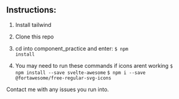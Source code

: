 ## Instructions:
 
1) Install tailwind
 
2) Clone this repo
 
3) cd into component_practice and enter:
    <code>$ npm install</code>
 
4) You may need to run these commands if icons arent working
    <code>$ npm install --save svelte-awesome</code>
    <code>$ npm i --save @fortawesome/free-regular-svg-icons</code>


Contact me with any issues you run into.
